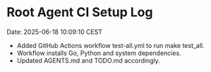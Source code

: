 # Root Agent CI Setup Log
Date: 2025-06-18 10:09:10 CEST

- Added GitHub Actions workflow test-all.yml to run make test_all.
- Workflow installs Go, Python and system dependencies.
- Updated AGENTS.md and TODO.md accordingly.
